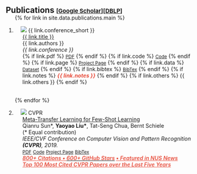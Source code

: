 <h1 id="publications"></h1>

<h2 style="margin: 60px 0px -15px;">Publications <temp style="font-size:15px;">[</temp><a href="https://scholar.google.com/citations?user=Uf9GqRsAAAAJ" target="_blank" style="font-size:15px;">Google Scholar</a><temp style="font-size:15px;">]</temp><temp style="font-size:15px;">[</temp><a href="https://dblp.org/pid/12/10033-1.html" target="_blank" style="font-size:15px;">DBLP</a><temp style="font-size:15px;">]</temp></h2>


<div class="publications">
<ol class="bibliography">

{% for link in site.data.publications.main %}

<li>
<div class="pub-row">
  <div class="col-sm-3 abbr" style="position: relative;padding-right: 15px;padding-left: 15px;">
    <img src="{{ link.image }}" class="teaser img-fluid z-depth-1" style="width=100;height=40%">
            <abbr class="badge">{{ link.conference_short }}</abbr>
  </div>
  <div class="col-sm-9" style="position: relative;padding-right: 15px;padding-left: 20px;">
      <div class="title"><a href="{{ link.pdf }}">{{ link.title }}</a></div>
      <div class="author">{{ link.authors }}</div>
      <div class="periodical"><em>{{ link.conference }}</em>
      </div>
    <div class="links">
      {% if link.pdf %} 
      <a href="{{ link.pdf }}" class="btn btn-sm z-depth-0" role="button" target="_blank" style="font-size:12px;">PDF</a>
      {% endif %}
      {% if link.code %} 
      <a href="{{ link.code }}" class="btn btn-sm z-depth-0" role="button" target="_blank" style="font-size:12px;">Code</a>
      {% endif %}
      {% if link.page %} 
      <a href="{{ link.page }}" class="btn btn-sm z-depth-0" role="button" target="_blank" style="font-size:12px;">Project Page</a>
      {% endif %}
      {% if link.data %} 
      <a href="{{ link.data }}" class="btn btn-sm z-depth-0" role="button" target="_blank" style="font-size:12px;">Dataset</a>
      {% endif %}
      {% if link.bibtex %} 
      <a href="{{ link.bibtex }}" class="btn btn-sm z-depth-0" role="button" target="_blank" style="font-size:12px;">BibTex</a>
      {% endif %}
      {% if link.notes %} 
      <strong> <i style="color:#e74d3c">{{ link.notes }}</i></strong>
      {% endif %}
      {% if link.others %} 
      {{ link.others }}
      {% endif %}
    </div>
  </div>
</div>
</li>

<br>

{% endfor %}

<li>
<div class="pub-row">
  <div class="col-sm-3 abbr" style="position: relative;padding-right: 15px;padding-left: 15px;">
    <img src="https://img.yliu.me/teaser/MTL_CVPR.png" class="teaser img-fluid z-depth-1">
            <abbr class="badge">CVPR</abbr>
  </div>
  <div class="col-sm-9" style="position: relative;padding-right: 15px;padding-left: 20px;">
      <div class="title"><a href="https://openaccess.thecvf.com/content_CVPR_2019/html/Sun_Meta-Transfer_Learning_for_Few-Shot_Learning_CVPR_2019_paper.html">Meta-Transfer Learning for Few-Shot Learning</a></div>
      <div class="author">Qianru Sun*, <strong>Yaoyao Liu*</strong>, Tat-Seng Chua, Bernt Schiele <br> (* Equal contribution)</div>
      <div class="periodical"><em>IEEE/CVF Conference on Computer Vision and Pattern Recognition <strong>(CVPR)</strong>, 2019.</em>
      </div>
    <div class="links">
      <a href="https://openaccess.thecvf.com/content_CVPR_2019/papers/Sun_Meta-Transfer_Learning_for_Few-Shot_Learning_CVPR_2019_paper.pdf" class="btn btn-sm z-depth-0" role="button" target="_blank" style="font-size:12px;">PDF</a>
      <a href="https://github.com/yaoyao-liu/meta-transfer-learning" class="btn btn-sm z-depth-0" role="button" target="_blank" style="font-size:12px;">Code</a>
      <a href="https://lyy.mpi-inf.mpg.de/mtl/" class="btn btn-sm z-depth-0" role="button" target="_blank" style="font-size:12px;">Project Page</a>
      <a href="https://dblp.uni-trier.de/rec/conf/cvpr/SunLCS19.html?view=bibtex" class="btn btn-sm z-depth-0" role="button" target="_blank" style="font-size:12px;">BibTex</a>
<br>
<strong> <a style="color:#e74d3c; font-weight:600" href="https://scholar.google.com/citations?view_op=view_citation&hl=en&user=Uf9GqRsAAAAJ&citation_for_view=Uf9GqRsAAAAJ:bEWYMUwI8FkC"><i id="total_citation_mtl">800+</i><i style="color:#e74d3c; font-weight:600"> Citations • </i></a><a href="https://github.com/yaoyao-liu/meta-transfer-learning" target="_blank" rel="noopener"><i style="color:#e74d3c; font-weight:600" id="githubstars_mtl">600+</i><i style="color:#e74d3c; font-weight:600"> GitHub Stars</i></a> <a style="color:#e74d3c; font-weight:600" href="https://www.comp.nus.edu.sg/news/2019-cvpr-research/">• <i>Featured in NUS News</i></a></strong>
<br>
<strong><a style="color:#e74d3c; font-weight:600" href="https://scholar.google.com/citations?hl=en&view_op=list_hcore&venue=FXe-a9w0eycJ.2024&vq=en&cstart=60"><i>Top 100 Most Cited CVPR Papers over the Last Five Years</i></a></strong>
  <script>
  githubStars("yaoyao-liu/meta-transfer-learning", function(stars) {
  var startext = document.getElementById("githubstars_mtl");
        startext.innerHTML=stars;
  });
  </script>
  <script>
      $(document).ready(function () {
          
          var gsDataBaseUrl = 'https://raw.githubusercontent.com/yaoyao-liu/yaoyao-liu.github.io/'
          
          $.getJSON(gsDataBaseUrl + "google-scholar-stats/gs_data.json", function (data) {
              var totalCitation = data['publications']['Uf9GqRsAAAAJ:bEWYMUwI8FkC']['num_citations']
              document.getElementById('total_citation_mtl').innerHTML = totalCitation;
              var citationEles = document.getElementsByClassName('show_paper_citations')
              Array.prototype.forEach.call(citationEles, element => {
                  var paperId = element.getAttribute('data')
                  var numCitations = data['publications'][paperId]['num_citations']
                  element.innerHTML = '| Citations: ' + numCitations;
              });
          });
      })
  </script>
    </div>
  </div>
</div>
</li>

</ol>
</div>


